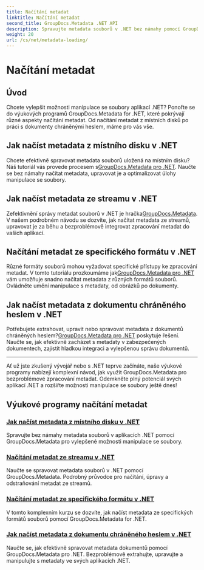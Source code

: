 ```yaml
---
title: Načítání metadat
linktitle: Načítání metadat
second_title: GroupDocs.Metadata .NET API
description: Spravujte metadata souborů v .NET bez námahy pomocí GroupDocs.Metadata. Naučte se techniky načítání, úpravy a další pro vylepšené možnosti manipulace se soubory.
weight: 20
url: /cs/net/metadata-loading/
---
```


# Načítání metadat

## Úvod

Chcete vylepšit možnosti manipulace se soubory aplikací .NET? Ponořte se do výukových programů GroupDocs.Metadata for .NET, které pokrývají různé aspekty načítání metadat. Od načítání metadat z místních disků po práci s dokumenty chráněnými heslem, máme pro vás vše.

## Jak načíst metadata z místního disku v .NET

 Chcete efektivně spravovat metadata souborů uložená na místním disku? Náš tutoriál vás provede procesem s[GroupDocs.Metadata pro .NET](./load-metadata-local-disk/). Naučte se bez námahy načítat metadata, upravovat je a optimalizovat úlohy manipulace se soubory.

## Jak načíst metadata ze streamu v .NET

 Zefektivnění správy metadat souborů v .NET je hračka[GroupDocs.Metadata](./load-metadata-stream/). V našem podrobném návodu se dozvíte, jak načítat metadata ze streamů, upravovat je za běhu a bezproblémově integrovat zpracování metadat do vašich aplikací.

## Načítání metadat ze specifického formátu v .NET

 Různé formáty souborů mohou vyžadovat specifické přístupy ke zpracování metadat. V tomto tutoriálu prozkoumáme jak[GroupDocs.Metadata pro .NET](./load-metadata-specific-format/) vám umožňuje snadno načítat metadata z různých formátů souborů. Ovládněte umění manipulace s metadaty, od obrázků po dokumenty.

## Jak načíst metadata z dokumentu chráněného heslem v .NET

Potřebujete extrahovat, upravit nebo spravovat metadata z dokumentů chráněných heslem?[GroupDocs.Metadata pro .NET](./load-metadata-password-protected/) poskytuje řešení. Naučte se, jak efektivně zacházet s metadaty v zabezpečených dokumentech, zajistit hladkou integraci a vylepšenou správu dokumentů.

----
Ať už jste zkušený vývojář nebo s .NET teprve začínáte, naše výukové programy nabízejí komplexní návod, jak využít GroupDocs.Metadata pro bezproblémové zpracování metadat. Odemkněte plný potenciál svých aplikací .NET a rozšiřte možnosti manipulace se soubory ještě dnes!

## Výukové programy načítání metadat
### [Jak načíst metadata z místního disku v .NET](./load-metadata-local-disk/)
Spravujte bez námahy metadata souborů v aplikacích .NET pomocí GroupDocs.Metadata pro vylepšené možnosti manipulace se soubory.
### [Načítání metadat ze streamu v .NET](./load-metadata-stream/)
Naučte se spravovat metadata souborů v .NET pomocí GroupDocs.Metadata. Podrobný průvodce pro načítání, úpravy a odstraňování metadat ze streamů.
### [Načítání metadat ze specifického formátu v .NET](./load-metadata-specific-format/)
V tomto komplexním kurzu se dozvíte, jak načíst metadata ze specifických formátů souborů pomocí GroupDocs.Metadata for .NET.
### [Jak načíst metadata z dokumentu chráněného heslem v .NET](./load-metadata-password-protected/)
Naučte se, jak efektivně spravovat metadata dokumentů pomocí GroupDocs.Metadata pro .NET. Bezproblémově extrahujte, upravujte a manipulujte s metadaty ve svých aplikacích .NET.